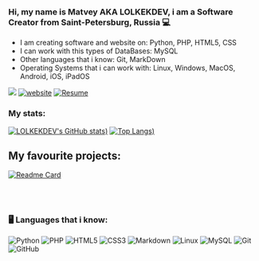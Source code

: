 ### Hi, my name is Matvey AKA LOLKEKDEV, i am a Software Creator from Saint-Petersburg, Russia 💻
- I am creating software and website on: Python, PHP, HTML5, CSS
- I can work with this types of DataBases: MySQL
- Other languages that i know: Git, MarkDown
- Operating Systems that i can work with: Linux, Windows, MacOS, Android, iOS, iPadOS

<img src="https://komarev.com/ghpvc/?username=alexborsch&style=flat"> [![website](https://img.shields.io/badge/Website-46a2f1.svg?&style=flat-square&logo=Google-Chrome&logoColor=white&color=blue&link=https://vk.com/lolkekgamer/)](https://vk.com/lolkekgamer) [![Resume](https://img.shields.io/badge/Resume-46a2f1.svg?&style=flat-square&logo=Google-Chrome&logoColor=white&color=blue&link=https://solenoxproject.ru/resume)](https://solenoxproject.ru/resume)

### My stats:
[![LOLKEKDEV's GitHub stats](https://github-readme-stats.vercel.app/api?username=lolkekdev&show_icons=true&theme=radical))](https://github.com/anuraghazra/github-readme-stats) [![Top Langs](https://github-readme-stats.vercel.app/api/top-langs/?username=lolkekdev&layout=compact&show_icons=true&theme=radical))](https://github.com/anuraghazra/github-readme-stats)




## My favourite projects:
[![Readme Card](https://github-readme-stats.vercel.app/api/pin/?username=lolkekdev&repo=SolenoxBrowser)](https://github.com/anuraghazra/github-readme-stats)
  


</br></br>
### 🖥️ Languages that i know:


![Python](https://img.shields.io/badge/-Python-black?style=flat-square&logo=Python)
![PHP](https://img.shields.io/badge/-PHP-black?style=flat-square&logo=PHP)
![HTML5](https://img.shields.io/badge/-HTML5-black?style=flat-square&logo=html5&logoColor=white)
![CSS3](https://img.shields.io/badge/-CSS3-black?style=flat-square&logo=css3)
![Markdown](https://img.shields.io/badge/-Markdown-black?style=flat-square&logo=markdown)
![Linux](https://img.shields.io/badge/-Linux-black?style=flat-square&logo=linux)
![MySQL](https://img.shields.io/badge/-MySQL-black?style=flat-square&logo=mysql)
![Git](https://img.shields.io/badge/-Git-black?style=flat-square&logo=git)
![GitHub](https://img.shields.io/badge/-GitHub-black?style=flat-square&logo=github)
